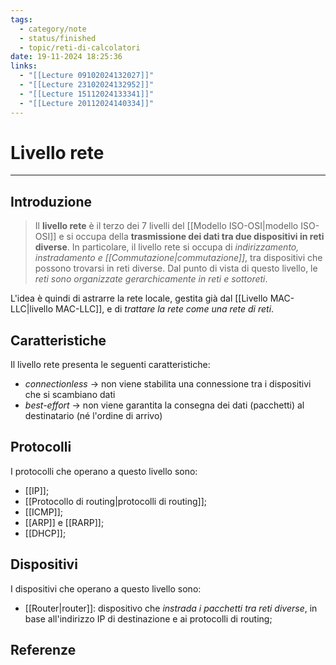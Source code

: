 ```yaml
---
tags:
  - category/note
  - status/finished
  - topic/reti-di-calcolatori
date: 19-11-2024 18:25:36
links:
  - "[[Lecture 09102024132027]]"
  - "[[Lecture 23102024132952]]"
  - "[[Lecture 15112024133341]]"
  - "[[Lecture 20112024140334]]"
---
```

# Livello rete
---
## Introduzione
> Il **livello rete** è il terzo dei 7 livelli del [[Modello ISO-OSI|modello ISO-OSI]] e si occupa della **trasmissione dei dati tra due dispositivi in reti diverse**. In particolare, il livello rete si occupa di _indirizzamento, instradamento e [[Commutazione|commutazione]]_, tra dispositivi che possono trovarsi in reti diverse.
> Dal punto di vista di questo livello, le _reti sono organizzate gerarchicamente in reti e sottoreti_.

L'idea è quindi di astrarre la rete locale, gestita già dal [[Livello MAC-LLC|livello MAC-LLC]], e di _trattare la rete come una rete di reti_.

## Caratteristiche
Il livello rete presenta le seguenti caratteristiche:
- _connectionless_ -> non viene stabilita una connessione tra i dispositivi che si scambiano dati
- _best-effort_ -> non viene garantita la consegna dei dati (pacchetti) al destinatario (né l'ordine di arrivo)

## Protocolli
I protocolli che operano a questo livello sono:
- [[IP]];
- [[Protocollo di routing|protocolli di routing]];
- [[ICMP]];
- [[ARP]] e [[RARP]];
- [[DHCP]];

## Dispositivi
I dispositivi che operano a questo livello sono:
- [[Router|router]]: dispositivo che _instrada i pacchetti tra reti diverse_, in base all'indirizzo IP di destinazione e ai protocolli di routing;

## Referenze